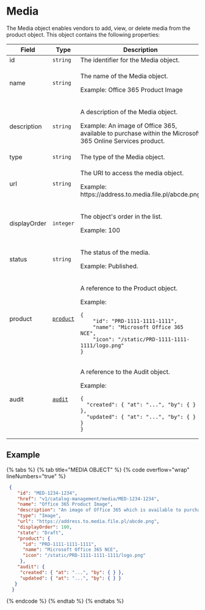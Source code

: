 # Media

The Media object enables vendors to add, view, or delete media from the product object. This object contains the following properties:

<table><thead><tr><th width="158">Field</th><th width="134">Type</th><th>Description</th></tr></thead><tbody><tr><td>id</td><td><code>string</code></td><td>The identifier for the Media object.</td></tr><tr><td>name</td><td><code>string</code></td><td><p>The name of the Media object.</p><p>Example: Office 365 Product Image</p></td></tr><tr><td>description</td><td><code>string</code></td><td><p>A description of the Media object.</p><p>Example: An image of Office 365, available to purchase within the Microsoft 365 Online Services product.</p></td></tr><tr><td>type</td><td><code>string</code></td><td>The type of the Media object.</td></tr><tr><td>url</td><td><code>string</code></td><td><p>The URI to access the media object.</p><p>Example: https://address.to.media.file.pl/abcde.png</p></td></tr><tr><td>displayOrder</td><td><code>integer</code></td><td><p>The object's order in the list.</p><p>Example: 100</p></td></tr><tr><td>status</td><td><code>string</code></td><td><p>The status of the media. </p><p>Example: Published.</p></td></tr><tr><td>product</td><td><a href="../product/"><code>product</code></a></td><td><p>A reference to the Product object.</p><p>Example:</p><pre class="language-json" data-overflow="wrap" data-line-numbers><code class="lang-json">{
    "id": "PRD-1111-1111-1111",
    "name": "Microsoft Office 365 NCE",
    "icon": "/static/PRD-1111-1111-1111/logo.png"
}
</code></pre></td></tr><tr><td>audit</td><td><a href="../../common-api-objects/audit.md"><code>audit</code></a></td><td><p>A reference to the Audit object.</p><p>Example:</p><pre class="language-json" data-overflow="wrap" data-line-numbers><code class="lang-json">{
  "created": { "at": "...", "by": { } },
  "updated": { "at": "...", "by": { } }
}
</code></pre></td></tr></tbody></table>

## Example

{% tabs %}
{% tab title="MEDIA OBJECT" %}
{% code overflow="wrap" lineNumbers="true" %}
```json
 {
    "id": "MED-1234-1234",
    "href": "v1/catalog-management/media/MED-1234-1234",
    "name": "Office 365 Product Image",
    "description": "An image of Office 365 which is available to purchase within the Microsoft 365 Online Services product",
    "type": "Image",
    "url": "https://address.to.media.file.pl/abcde.png",
    "displayOrder": 100,
    "state": "Draft",
    "product": {
      "id": "PRD-1111-1111-1111",
      "name": "Microsoft Office 365 NCE",
      "icon": "/static/PRD-1111-1111-1111/logo.png"
     },
    "audit": {
     "created": { "at": "...", "by": { } },
     "updated": { "at": "...", "by": { } }
   }
  }
```
{% endcode %}
{% endtab %}
{% endtabs %}
